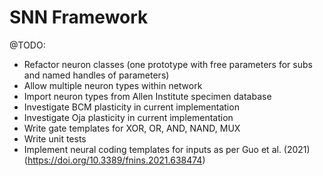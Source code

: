# SNN Framework
@TODO:
- Refactor neuron classes (one prototype with free parameters for subs and named handles of parameters)
- Allow multiple neuron types within network
- Import neuron types from Allen Institute specimen database
- Investigate BCM plasticity in current implementation
- Investigate Oja plasticity in current implementation
- Write gate templates for XOR, OR, AND, NAND, MUX
- Write unit tests
- Implement neural coding templates for inputs as per Guo et al. (2021) (https://doi.org/10.3389/fnins.2021.638474)
